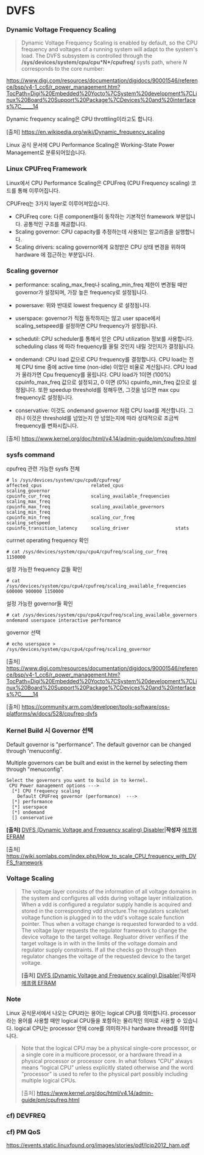 # DVFS

### Dynamic Voltage Frequency Scaling

> Dynamic Voltage Frequency Scaling is enabled by default, so the CPU frequency and voltages of a running system will adapt to the system's load. The DVFS subsystem is controlled through the **/sys/devices/system/cpu/cpu\*N\*/cpufreq/** sysfs path, where *N* corresponds to the core number:

https://www.digi.com/resources/documentation/digidocs/90001546/reference/bsp/v4-1_cc6/r_power_management.htm?TocPath=Digi%20Embedded%20Yocto%7CSystem%20development%7CLinux%20Board%20Support%20Package%7CDevices%20and%20interfaces%7C_____14



Dynamic frequency scaling은 CPU throttling이라고도 합니다.

[출처] https://en.wikipedia.org/wiki/Dynamic_frequency_scaling

Linux 공식 문서에 CPU Performance Scaling은 Working-State Power Management로 분류되어있습니다.



### Linux CPUFreq Framework

Linux에서 CPU Performance Scaling은 CPUFreq (CPU Frequency scaling) 코드를 통해 이루어집니다.

CPUFreq는 3가지 layer로 이루어져있습니다.

- CPUFreq core: 다른 component들이 동작하는 기본적인 framework 부분입니다. 공통적인 구조를 제공합니다.
- Scaling governor: CPU capacity를 추정하는데 사용되는 알고리즘을 실행합니다.
- Scaling drivers: scaling governor에게 요청받은 CPU 상태 변경을 위하여 hardware 에 접근하는 부분입니다.



### Scaling governor

- performance: scaling_max_freq나 scaling_min_freq 제한이 변경될 때만 governor가 설정되며, 가장 높은 frequency로 설정됩니다.
- powersave: 위와 반대로 lowest frequency 로 설정됩니다.
- userspace: governor가 직접 동작하지는 않고 user space에서 scaling_setspeed를 설정하면 CPU frequency가 설정됩니다.
- schedutil: CPU scheduler를 통해서 얻은 CPU utilization 정보를 사용합니다. scheduling class 에 따라 frequency를 올릴 것인지 내릴 것인지가 결정됩니다.

- ondemand: CPU load 값으로 CPU frequency를 결정합니다. CPU load는 전체 CPU time 중에 active time (non-idle) 이었던 비율로 계산됩니다. CPU load가 올라가면 Cpu frequency를 올립니다. CPU load가 1이면 (100%) cpuinfo_max_freq 값으로 설정되고, 0 이면 (0%) cpuinfo_min_freq 값으로 설정됩니다. 또한  speedup threshold를 정해두면, 그것을 넘으면 max cpu frequency로 설정됩니다.
- conservative: 이것도 ondemand governor 처럼 CPU load를 계산합니다. 그러나 이것은 threshold를 넘었는지 안 넘었는지에 따라 상대적으로 조금씩 frequency를 변화시킵니다.

[출처] https://www.kernel.org/doc/html/v4.14/admin-guide/pm/cpufreq.html



### sysfs command

cpufreq 관련 가능한 sysfs 전체

```shell
# ls /sys/devices/system/cpu/cpu0/cpufreq/
affected_cpus                  related_cpus                   scaling_governor
cpuinfo_cur_freq               scaling_available_frequencies  scaling_max_freq
cpuinfo_max_freq               scaling_available_governors    scaling_min_freq
cpuinfo_min_freq               scaling_cur_freq               scaling_setspeed
cpuinfo_transition_latency     scaling_driver                 stats
```

currnet operating frequency 확인

```shell
# cat /sys/devices/system/cpu/cpu4/cpufreq/scaling_cur_freq
1150000
```

설정 가능한 frequency 값들 확인

```shell
# cat /sys/devices/system/cpu/cpu4/cpufreq/scaling_available_frequencies
600000 900000 1150000
```

설정 가능한 governor들 확인

```shell
# cat /sys/devices/system/cpu/cpu4/cpufreq/scaling_available_governors
ondemand userspace interactive performance
```

governor 선택

```shell
# echo userspace > /sys/devices/system/cpu/cpu4/cpufreq/scaling_governor
```

[출처] https://www.digi.com/resources/documentation/digidocs/90001546/reference/bsp/v4-1_cc6/r_power_management.htm?TocPath=Digi%20Embedded%20Yocto%7CSystem%20development%7CLinux%20Board%20Support%20Package%7CDevices%20and%20interfaces%7C_____14

[출처] https://community.arm.com/developer/tools-software/oss-platforms/w/docs/528/cpufreq-dvfs



### Kernel Build 시 Governor 선택

Default governor is "performance". The default governor can be changed through 'menuconfig'.

Multiple governors can be built and exist in the kernel by selecting them through "menuconfig".

```
Select the governors you want to build in to kernel.
 CPU Power management options --->
  [*] CPU frequency scaling
    Default CPUFreq governor (performance)  --->
  [*] performance
  [*] userspace
  [*] ondemand
  [] conservative
```

**[출처]** [DVFS (Dynamic Voltage and Frequency scaling) Disabler](http://blog.naver.com/framkang/220393909546)|**작성자** [에프램 EFRAM](http://blog.naver.com/framkang)

[출처] https://wiki.somlabs.com/index.php/How_to_scale_CPU_frequency_with_DVFS_framework



### Voltage Scaling

> The voltage layer consists of the information of all voltage domains in the system and configures all vdds during voltage layer initialization. When a vdd is configured a regulator supply handle is acquired and stored in the corresponding vdd structure.The regulators scale/set voltage function is plugged in to the vdd's voltage scale function pointer. Thus when a voltage change is requested forwarded to a vdd. The voltage layer requests the regulator framework to change the device voltage to the target voltage. Regluator driver verifies if the target voltage is in with in the limits of the voltage domain and regulator supply constraints. If all the checks go through then regulator changes the voltage of the requested device to the target voltage.
>
> **[출처]** [DVFS (Dynamic Voltage and Frequency scaling) Disabler](http://blog.naver.com/framkang/220393909546)|**작성자** [에프램 EFRAM](http://blog.naver.com/framkang)



### Note

Linux 공식문서에서 나오는 CPU라는 용어는 logical CPU를 의미합니다. processor 라는 용어를 사용할 때만 logical CPU들을 포함하는 물리적인 의미로 사용할 수 있습니다. logical CPU는 processor 안에 core를 의미하거나 hardware thread를 의미합니다.

> Note that the logical CPU may be a physical single-core processor, or a single core in a multicore processor, or a hardware thread in a physical processor or processor core. In what follows “CPU” always means “logical CPU” unless explicitly stated otherwise and the word “processor” is used to refer to the physical part possibly including multiple logical CPUs.
>
> [출처] https://www.kernel.org/doc/html/v4.14/admin-guide/pm/cpufreq.html



### cf) DEVFREQ

### cf) PM QoS

https://events.static.linuxfound.org/images/stories/pdf/lcjp2012_ham.pdf